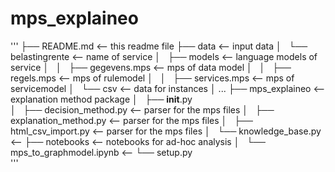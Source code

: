 # mps_explaineo

'''
├── README.md                       <-- this readme file
├── data                            <-- input data
│   └── belastingrente              <-- name of service
│       ├── models                  <-- language models of service
│       │   ├── gegevens.mps        <-- mps of data model
│       │   ├── regels.mps          <-- mps of rulemodel
│       │   ├── services.mps        <-- mps of servicemodel
│       └── csv                     <-- data for instances
│       ...
├── mps_explaineo                   <-- explanation method package
│   ├── __init__.py                 
│   ├── decision_method.py          <-- parser for the mps files
│   ├── explanation_method.py       <-- parser for the mps files
│   ├── html_csv_import.py          <-- parser for the mps files
│   └── knowledge_base.py           <-- 
├── notebooks                       <-- notebooks for ad-hoc analysis
│   └── mps_to_graphmodel.ipynb     <-- 
└── setup.py                        
'''
